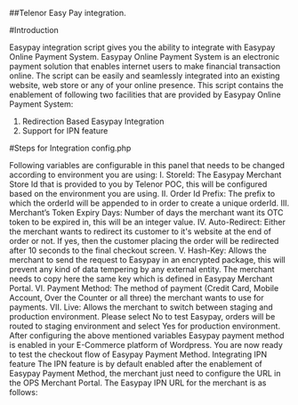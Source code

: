 
##Telenor Easy Pay integration. 

#Introduction

Easypay integration script  gives you the ability to integrate with Easypay Online Payment System. Easypay Online Payment System is an electronic payment solution that enables internet users to make financial transaction online. The script can be easily and seamlessly integrated into an existing website, web store or any of your online presence. This script contains the enablement of following two facilities that are provided by Easypay Online Payment System:
1.	Redirection Based Easypay Integration
2.	Support for IPN feature

#Steps for Integration
 config.php 
 
Following variables are configurable in this panel that needs to be changed according to environment you are using:
I.	StoreId: The Easypay Merchant Store Id that is provided to you by Telenor POC, this will be configured based on the environment you are using.
II.	Order Id Prefix: The prefix to which the orderId will be appended to in order to create a unique orderId.
III.	Merchant’s Token Expiry Days: Number of days the merchant want its OTC token to be expired in, this will be an integer value.
IV.	Auto-Redirect: Either the merchant wants to redirect its customer to it's website at the end of order or not. If yes, then the customer placing the order will be redirected after 10 seconds to the final checkout screen.
V.	Hash-Key: Allows the merchant to send the request to Easypay in an encrypted package, this will prevent any kind of data tempering by any external entity. The merchant needs to copy here the same key which is defined in Easypay Merchant Portal. 
VI.	Payment Method: The method of payment (Credit Card, Mobile Account, Over the Counter or all three) the merchant wants to use for payments.
VII.	Live: Allows the merchant to switch between staging and production environment. Please select No to test Easypay, orders will be routed to staging environment and select Yes for production environment.
After configuring the above mentioned variables Easypay payment method is enabled in your E-Commerce platform of Wordpress.
You are now ready to test the checkout flow of Easypay Payment Method.
Integrating IPN feature
The IPN feature is by default enabled after the enablement of Easypay Payment Method, the merchant just need to configure the URL in the OPS Merchant Portal. The Easypay IPN URL for the merchant is as follows:
